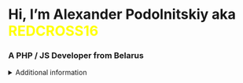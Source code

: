 <h1> Hi, I’m Alexander Podolnitskiy aka <span style="color:yellow">REDCROSS16 </span></h1>
<h3> A PHP / JS Developer from Belarus </h3>

<details close="">
  <summary> Additional information </summary>
<a href='https://www.linkedin.com/in/%D0%BF%D0%BE%D0%B4%D0%BE%D0%BB%D1%8C%D0%BD%D0%B8%D1%86%D0%BA%D0%B8%D0%B9-%D0%B0%D0%BB%D0%B5%D0%BA%D1%81%D0%B0%D0%BD%D0%B4%D1%80-ab4468181/'> 
  <img src='https://user-images.githubusercontent.com/40262929/131119155-ecdc5859-f6ba-40ea-806c-9901d55b8a1d.png' alt='LinkedIn'></img>
  </a>
  <p>- 🌱 I’m currently learning `PHP` and `JS`
 <p>I'm working on ISIDA.by company</p>
 <p> My email: <a href="mailto:belkill@mail.ru">belkill@mail.ru </p>
 <p> <a href='vk.com/red.cross' target="_blank">Вконтакте</a> </p>
 <p> <a href='#'> telegram : @AlexREDCross </a> </p>
   </p>

</details>


<!---
REDCROSS16/REDCROSS16 is a ✨ special ✨ repository because its `README.md` (this file) appears on your GitHub profile.
You can click the Preview link to take a look at your changes.
--->
